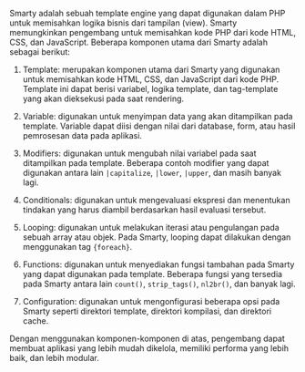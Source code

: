Smarty adalah sebuah template engine yang dapat digunakan dalam PHP untuk memisahkan logika bisnis dari tampilan (view). Smarty memungkinkan pengembang untuk memisahkan kode PHP dari kode HTML, CSS, dan JavaScript. Beberapa komponen utama dari Smarty adalah sebagai berikut:

1. Template: merupakan komponen utama dari Smarty yang digunakan untuk memisahkan kode HTML, CSS, dan JavaScript dari kode PHP. Template ini dapat berisi variabel, logika template, dan tag-template yang akan dieksekusi pada saat rendering.

2. Variable: digunakan untuk menyimpan data yang akan ditampilkan pada template. Variable dapat diisi dengan nilai dari database, form, atau hasil pemrosesan data pada aplikasi.

3. Modifiers: digunakan untuk mengubah nilai variabel pada saat ditampilkan pada template. Beberapa contoh modifier yang dapat digunakan antara lain `|capitalize`, `|lower`, `|upper`, dan masih banyak lagi.

4. Conditionals: digunakan untuk mengevaluasi ekspresi dan menentukan tindakan yang harus diambil berdasarkan hasil evaluasi tersebut.

5. Looping: digunakan untuk melakukan iterasi atau pengulangan pada sebuah array atau objek. Pada Smarty, looping dapat dilakukan dengan menggunakan tag `{foreach}`.

6. Functions: digunakan untuk menyediakan fungsi tambahan pada Smarty yang dapat digunakan pada template. Beberapa fungsi yang tersedia pada Smarty antara lain `count()`, `strip_tags()`, `nl2br()`, dan banyak lagi.

7. Configuration: digunakan untuk mengonfigurasi beberapa opsi pada Smarty seperti direktori template, direktori kompilasi, dan direktori cache.

Dengan menggunakan komponen-komponen di atas, pengembang dapat membuat aplikasi yang lebih mudah dikelola, memiliki performa yang lebih baik, dan lebih modular.
